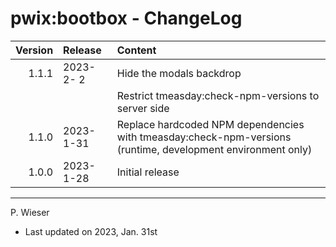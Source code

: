 # pwix:bootbox - ChangeLog

| Version | Release    | Content |
| ---:    | :---       | :---    |
| 1.1.1   | 2023- 2- 2 | Hide the modals backdrop |
|         |            | Restrict tmeasday:check-npm-versions to server side |
| 1.1.0   | 2023- 1-31 | Replace hardcoded NPM dependencies with tmeasday:check-npm-versions (runtime, development environment only) |
| 1.0.0   | 2023- 1-28 | Initial release |

---
P. Wieser
- Last updated on 2023, Jan. 31st
